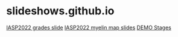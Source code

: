 # slideshows.github.io
[IASP2022 grades slide](/RD_QR_slide/index.html)
[IASP2022 myelin map slides](/IASP2022_MM/index.html)
[DEMO Stages](weights_demo/demo.html)
